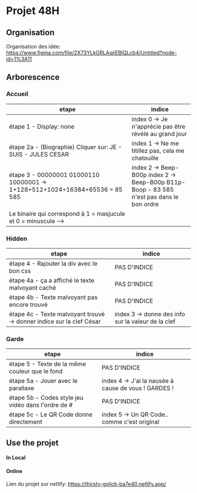# Projet 48H 

## Organisation

<!-- Créer un tableau 'let hint' qui ressort des hint à la demande
en fonction de leur position dans le site. index = position

Plus gros travail = inventif pour les indices  -->


Organisation des idée: https://www.figma.com/file/2X73YLkGRLAqjiEBlQLcb4/Untitled?node-id=1%3A11 

## Arborescence

### Accueil 
| etape                                                                       | indice                                                                                    |
| --------------------------------------------------------------------------- | ----------------------------------------------------------------------------------------- |
| étape 1 - Display: none                                                     | index 0 -> Je n'apprécie pas être révélé au grand jour                                    |
| étape 2a - (Biographie) Cliquer sur: JE - SUIS - JULES CESAR                | index 1 -> Ne me titillez pas, cela me chatouille                                         |
| étape 3 - 00000001 01000110 10000001 -> 1+128+512+1024+16384+65536 = 85 585 | index 2 -> Beep-B00p  index 2 -> Beep-B00p B11p-Boop - 83 585 n'est pas dans le bon ordre |
| Le binaire qui correspond à 1 = masjucule et 0 = minuscule -->              |
   
        
### Hidden
| etape                                                                | indice                                              |
| -------------------------------------------------------------------- | --------------------------------------------------- |
| étape 4 - Rajouter la div avec le bon css                            | PAS D'INDICE                                        |
| étape 4a - ça a affiché le texte malvoyant caché                     | PAS D'INDICE                                        |
| étape 4b - Texte malvoyant pas encore trouvé                         | PAS D'INDICE                                        |
| étape 4c - Texte malvoyant trouvé -> donner indice sur la clef César | index 3 ->  donne des info sur la valeur de la clef |


### Garde
| etape                                              | indice                                               |
| -------------------------------------------------- | ---------------------------------------------------- |
| étape 5 - Texte de la même couleur que le fond     | PAS D'INDICE                                         |
| étape 5a - Jouer avec le parallaxe                 | index 4 -> J'ai la nausée à cause de vous ! GARDES ! |
| étape 5b - Codes style jeu vidéo dans l'ordre de # | PAS D'INDICE                                         |
| étape 5c - Le QR Code donne directement            | index 5 -> Un QR Code.. comme c'est original         |




## Use the projet 

#### In Local

#### Online
Lien du projet sur netlify: https://thirsty-golick-ba7e40.netlify.app/